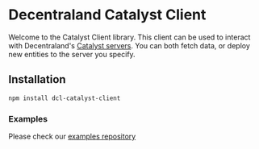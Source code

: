 # Decentraland Catalyst Client

Welcome to the Catalyst Client library. This client can be used to interact with Decentraland's [Catalyst servers](https://github.com/decentraland/catalyst). You can both fetch data, or deploy new entities to the server you specify.

## Installation

```bash
npm install dcl-catalyst-client
```

### Examples

Please check our [examples repository](https://github.com/decentraland/catalyst-client-examples)
